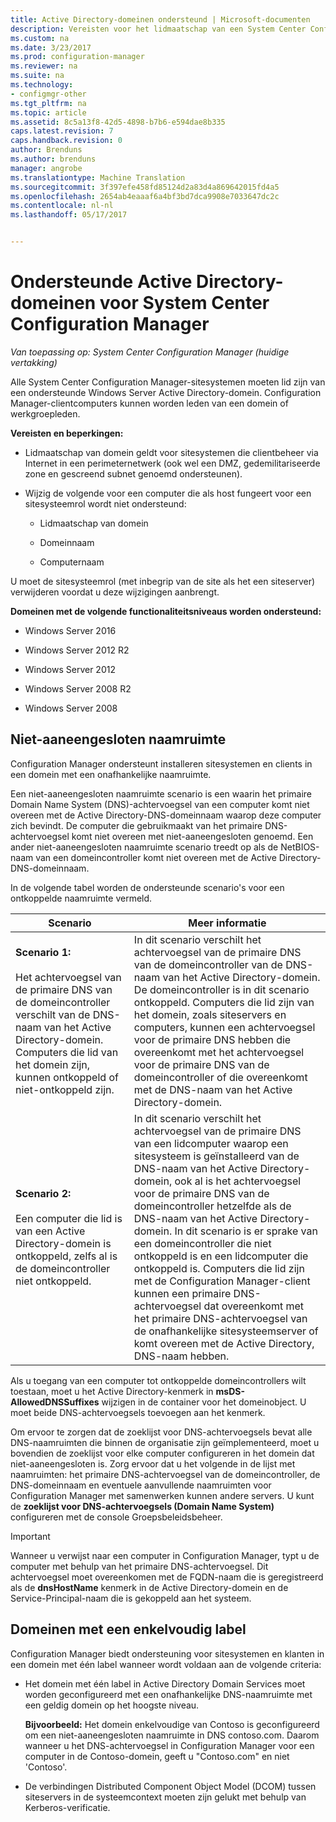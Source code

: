 ```yaml
---
title: Active Directory-domeinen ondersteund | Microsoft-documenten
description: Vereisten voor het lidmaatschap van een System Center Configuration Manager-sitesysteem ophalen in Active Directory-domein.
ms.custom: na
ms.date: 3/23/2017
ms.prod: configuration-manager
ms.reviewer: na
ms.suite: na
ms.technology:
- configmgr-other
ms.tgt_pltfrm: na
ms.topic: article
ms.assetid: 8c5a13f8-42d5-4898-b7b6-e594dae8b335
caps.latest.revision: 7
caps.handback.revision: 0
author: Brenduns
ms.author: brenduns
manager: angrobe
ms.translationtype: Machine Translation
ms.sourcegitcommit: 3f397efe458fd85124d2a83d4a869642015fd4a5
ms.openlocfilehash: 2654ab4eaaaf6a4bf3bd7dca9908e7033647dc2c
ms.contentlocale: nl-nl
ms.lasthandoff: 05/17/2017


---
```

# <a name="supported-active-directory-domains-for-system-center-configuration-manager"></a>Ondersteunde Active Directory-domeinen voor System Center Configuration Manager

*Van toepassing op: System Center Configuration Manager (huidige vertakking)*

Alle System Center Configuration Manager-sitesystemen moeten lid zijn van een ondersteunde Windows Server Active Directory-domein. Configuration Manager-clientcomputers kunnen worden leden van een domein of werkgroepleden.  

 **Vereisten en beperkingen:**  

-   Lidmaatschap van domein geldt voor sitesystemen die clientbeheer via Internet in een perimeternetwerk (ook wel een DMZ, gedemilitariseerde zone en gescreend subnet genoemd ondersteunen).  

-   Wijzig de volgende voor een computer die als host fungeert voor een sitesysteemrol wordt niet ondersteund:  

    -   Lidmaatschap van domein  

    -   Domeinnaam  

    -   Computernaam  

U moet de sitesysteemrol (met inbegrip van de site als het een siteserver) verwijderen voordat u deze wijzigingen aanbrengt.  

**Domeinen met de volgende functionaliteitsniveaus worden ondersteund:**  
- Windows Server 2016

- Windows Server 2012 R2  

- Windows Server 2012

- Windows Server 2008 R2

- Windows Server 2008  







##  <a name="bkmk_Disjoint"></a> Niet-aaneengesloten naamruimte  
Configuration Manager ondersteunt installeren sitesystemen en clients in een domein met een onafhankelijke naamruimte.  

Een niet-aaneengesloten naamruimte scenario is een waarin het primaire Domain Name System (DNS)-achtervoegsel van een computer komt niet overeen met de Active Directory-DNS-domeinnaam waarop deze computer zich bevindt. De computer die gebruikmaakt van het primaire DNS-achtervoegsel komt niet overeen met niet-aaneengesloten genoemd. Een ander niet-aaneengesloten naamruimte scenario treedt op als de NetBIOS-naam van een domeincontroller komt niet overeen met de Active Directory-DNS-domeinnaam.  

In de volgende tabel worden de ondersteunde scenario's voor een ontkoppelde naamruimte vermeld.  

|Scenario|Meer informatie|  
|--------------|----------------------|  
|**Scenario 1:**<br /><br /> Het achtervoegsel van de primaire DNS van de domeincontroller verschilt van de DNS-naam van het Active Directory-domein. Computers die lid van het domein zijn, kunnen ontkoppeld of niet-ontkoppeld zijn.|In dit scenario verschilt het achtervoegsel van de primaire DNS van de domeincontroller van de DNS-naam van het Active Directory-domein. De domeincontroller is in dit scenario ontkoppeld. Computers die lid zijn van het domein, zoals siteservers en computers, kunnen een achtervoegsel voor de primaire DNS hebben die overeenkomt met het achtervoegsel voor de primaire DNS van de domeincontroller of die overeenkomt met de DNS-naam van het Active Directory-domein.|  
|**Scenario 2:**<br /><br /> Een computer die lid is van een Active Directory-domein is ontkoppeld, zelfs al is de domeincontroller niet ontkoppeld.|In dit scenario verschilt het achtervoegsel van de primaire DNS van een lidcomputer waarop een sitesysteem is geïnstalleerd van de DNS-naam van het Active Directory-domein, ook al is het achtervoegsel voor de primaire DNS van de domeincontroller hetzelfde als de DNS-naam van het Active Directory-domein. In dit scenario is er sprake van een domeincontroller die niet ontkoppeld is en een lidcomputer die ontkoppeld is. Computers die lid zijn met de Configuration Manager-client kunnen een primaire DNS-achtervoegsel dat overeenkomt met het primaire DNS-achtervoegsel van de onafhankelijke sitesysteemserver of komt overeen met de Active Directory, DNS-naam hebben.|  

 Als u toegang van een computer tot ontkoppelde domeincontrollers wilt toestaan, moet u het Active Directory-kenmerk in **msDS-AllowedDNSSuffixes** wijzigen in de container voor het domeinobject. U moet beide DNS-achtervoegsels toevoegen aan het kenmerk.  

 Om ervoor te zorgen dat de zoeklijst voor DNS-achtervoegsels bevat alle DNS-naamruimten die binnen de organisatie zijn geïmplementeerd, moet u bovendien de zoeklijst voor elke computer configureren in het domein dat niet-aaneengesloten is. Zorg ervoor dat u het volgende in de lijst met naamruimten: het primaire DNS-achtervoegsel van de domeincontroller, de DNS-domeinnaam en eventuele aanvullende naamruimten voor Configuration Manager met samenwerken kunnen andere servers. U kunt de **zoeklijst voor DNS-achtervoegsels (Domain Name System)** configureren met de console Groepsbeleidsbeheer.  

> [!IMPORTANT]  
>  Wanneer u verwijst naar een computer in Configuration Manager, typt u de computer met behulp van het primaire DNS-achtervoegsel. Dit achtervoegsel moet overeenkomen met de FQDN-naam die is geregistreerd als de **dnsHostName** kenmerk in de Active Directory-domein en de Service-Principal-naam die is gekoppeld aan het systeem.  

##  <a name="bkmk_SLD"></a> Domeinen met een enkelvoudig label  
 Configuration Manager biedt ondersteuning voor sitesystemen en klanten in een domein met één label wanneer wordt voldaan aan de volgende criteria:  

-   Het domein met één label in Active Directory Domain Services moet worden geconfigureerd met een onafhankelijke DNS-naamruimte met een geldig domein op het hoogste niveau.  

     **Bijvoorbeeld:** Het domein enkelvoudige van Contoso is geconfigureerd om een niet-aaneengesloten naamruimte in DNS contoso.com. Daarom wanneer u het DNS-achtervoegsel in Configuration Manager voor een computer in de Contoso-domein, geeft u "Contoso.com" en niet 'Contoso'.  

-   De verbindingen Distributed Component Object Model (DCOM) tussen siteservers in de systeemcontext moeten zijn gelukt met behulp van Kerberos-verificatie.  

